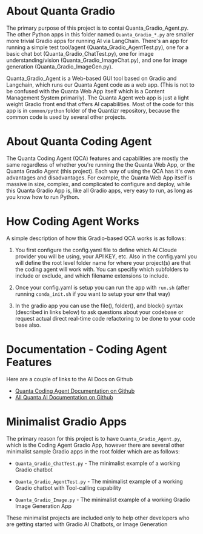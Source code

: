 # About Quanta Gradio

The primary purpose of this project is to contai Quanta_Gradio_Agent.py. The other Python apps in this folder named `Quanta_Gradio_*.py` are smaller more trivial Gradio apps for running AI via LangChain. There's an app for running a simple test tool/agent (Quanta_Gradio_AgentTest.py), one for a basic chat bot (Quanta_Gradio_ChatTest.py), one for image understanding/vision (Quanta_Gradio_ImageChat.py), and one for image generation (Quanta_Gradio_ImageGen.py).

Quanta_Gradio_Agent is a Web-based GUI tool based on Gradio and Langchain, which runs our Quanta Agent code as a web app. (This is not to be confused with the Quanta Web App itself which is a Content Management System primarily). The Quanta Agent web app is just a light weight Gradio front end that offers AI capabilities. Most of the code for this app is in `common/python` folder of the Quantizr repository, because the common code is used by several other projects.


# About Quanta Coding Agent

The Quanta Coding Agent (QCA) features and capabilities are mostly the same regardless of whether you're running the the Quanta Web App, or the Quanta Gradio Agent (this project). Each way of using the QCA has it's own advantages and disadvantages. For example, the Quanta Web App itself is massive in size, complex, and complicated to configure and deploy, while this Quanta Gradio App is, like all Gradio apps, very easy to run, as long as you know how to run Python.


# How Coding Agent Works

A simple description of how this Gradio-based QCA works is as follows:

1) You first configure the config.yaml file to define which AI Cloude provider you will be using, your API KEY, etc. Also in the config.yaml you will define the root level folder name for where your project(s) are that the coding agent will work with. You can specifiy which subfolders to include or exclude, and which filename extensions to include.

2) Once your config.yaml is setup you can run the app with `run.sh` (after running `conda_init.sh` if you want to setup your env that way)

3) In the gradio app you can use the file(), folder(), and block() syntax (described in links below) to ask questions about your codebase or request actual direct real-time code refactoring to be done to your code base also.


# Documentation - Coding Agent Features

Here are a couple of links to the AI Docs on Github

* [Quanta Coding Agent Documentation on Github](https://github.com/Clay-Ferguson/quantizr/blob/main/docs/user-guide/index.md#ai-agent-for-code-refactoring)
* [All Quanta AI Documentation on Github](https://github.com/Clay-Ferguson/quantizr/blob/main/docs/user-guide/index.md)


# Minimalist Gradio Apps

The primary reason for this project is to have `Quanta_Gradio_Agent.py`, which is the Coding Agent Gradio App, however there are several other minimalist sample Gradio apps in the root folder which are as follows:

* `Quanta_Gradio_ChatTest.py` - The minimalist example of a working Gradio chatbot

* `Quanta_Gradio_AgentTest.py` - The minimalist example of a working Gradio chatbot with Tool-calling capability

* `Quanta_Gradio_Image.py` - The minimalist example of a working Gradio Image Generation App

These minimalist projects are included only to help other developers who are getting started with Gradio AI Chatbots, or Image Generation

